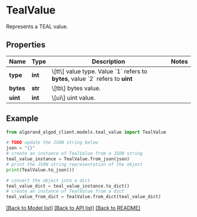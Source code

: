 # TealValue

Represents a TEAL value.

## Properties

Name | Type | Description | Notes
------------ | ------------- | ------------- | -------------
**type** | **int** | \\[tt\\] value type. Value &#x60;1&#x60; refers to **bytes**, value &#x60;2&#x60; refers to **uint** | 
**bytes** | **str** | \\[tb\\] bytes value. | 
**uint** | **int** | \\[ui\\] uint value. | 

## Example

```python
from algorand_algod_client.models.teal_value import TealValue

# TODO update the JSON string below
json = "{}"
# create an instance of TealValue from a JSON string
teal_value_instance = TealValue.from_json(json)
# print the JSON string representation of the object
print(TealValue.to_json())

# convert the object into a dict
teal_value_dict = teal_value_instance.to_dict()
# create an instance of TealValue from a dict
teal_value_from_dict = TealValue.from_dict(teal_value_dict)
```
[[Back to Model list]](../README.md#documentation-for-models) [[Back to API list]](../README.md#documentation-for-api-endpoints) [[Back to README]](../README.md)


